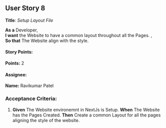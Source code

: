 ## User Story 8

**Title**: *Setup Layout File*

**As a** Developer,  
**I want** the Website to have a common layout throughout all the Pages. ,  
**So that** The Website align with the style.

#### Story Points:
**Points:** 2

#### Assignee: 

**Name:** Ravikumar Patel

### Acceptance Criteria:

1. **Given** The Website environemnt in NextJs is Setup.
   **When** The Website has the Pages Created. 
   **Then** Create a common Layout for all the pages aligning the style of the website.



